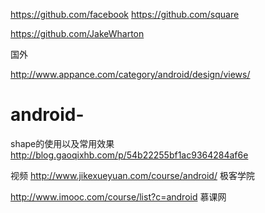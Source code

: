 https://github.com/facebook 
https://github.com/square

https://github.com/JakeWharton 

国外

http://www.appance.com/category/android/design/views/



# android-
shape的使用以及常用效果
http://blog.gaoqixhb.com/p/54b22255bf1ac9364284af6e



视频 
http://www.jikexueyuan.com/course/android/ 极客学院

http://www.imooc.com/course/list?c=android 慕课网



